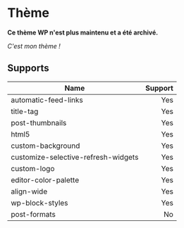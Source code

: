 # Thème

**Ce thème WP n'est plus maintenu et a été archivé.**

_C'est mon thème !_

## Supports

| Name                                | Support |
| ----------------------------------- | -------:|
| automatic-feed-links                | Yes     |
| title-tag                           | Yes     |
| post-thumbnails                     | Yes     |
| html5                               | Yes     |
| custom-background                   | Yes     |
| customize-selective-refresh-widgets | Yes     |
| custom-logo                         | Yes     |
| editor-color-palette                | Yes     |
| align-wide                          | Yes     |
| wp-block-styles                     | Yes     |
| post-formats                        | No      |


